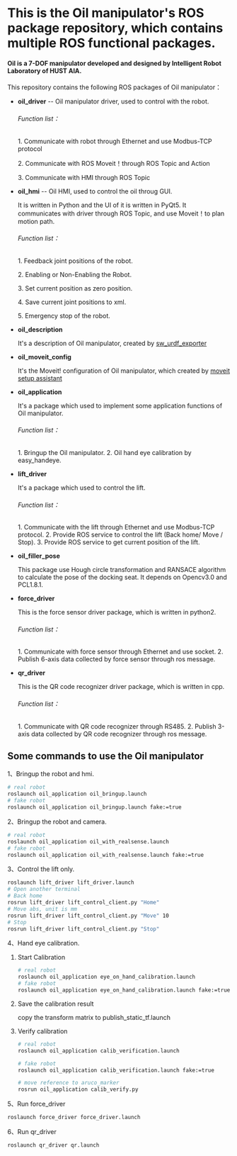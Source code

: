 # This is the Oil manipulator's ROS package repository, which contains multiple ROS functional packages. 

#### Oil is a 7-DOF manipulator developed and designed by Intelligent Robot Laboratory of HUST AIA.

This repository contains the following ROS packages of Oil manipulator：

- **oil_driver** -- Oil manipulator driver, used to control with the robot.

  ###### Function list：

  1\. Communicate with robot through Ethernet and use Modbus-TCP protocol

  2\. Communicate with ROS Moveit！through ROS Topic and Action

  3\. Communicate with HMI through ROS Topic

- **oil_hmi** -- Oil HMI, used to control the oil throug GUI.

  It is written in Python and the UI of it is written in PyQt5. It communicates with driver through ROS Topic, and use Moveit！to plan motion path.

  ###### Function list：

  1\. Feedback joint positions of the robot.

  2\. Enabling or Non-Enabling the Robot.

  3\. Set current position as zero position.

  4\. Save current joint positions to xml.

  5\. Emergency stop of the robot.

- **oil_description**

  It's a description of Oil manipulator, created by [sw_urdf_exporter](http://wiki.ros.org/sw_urdf_exporter)

- **oil_moveit_config**

  It's the Moveit! configuration of Oil manipulator, which created by [moveit setup assistant](http://docs.ros.org/kinetic/api/moveit_tutorials/html/doc/setup_assistant/setup_assistant_tutorial.html)

- **oil_application**

  It's a package which used to implement some application functions of Oil manipulator.

  ###### Function list：

  1\. Bringup the Oil manipulator.
  2\. Oil hand eye calibration by easy_handeye.
  
- **lift_driver**

  It's a package which used to control the lift.

  ###### Function list：

  1\. Communicate with the lift through Ethernet and use Modbus-TCP protocol.
  2\. Provide ROS service to control the lift (Back home/ Move / Stop).
  3\. Provide ROS service to get current position of the lift.

- **oil_filler_pose**

  This package use Hough circle transformation and RANSACE algorithm to calculate the pose of the docking seat. It depends on Opencv3.0 and PCL1.8.1.

 - **force_driver**

   This is the force sensor driver package, which is written in python2.

   ###### Function list：

   1\. Communicate with force sensor through Ethernet and use socket.
   2\. Publish 6-axis data collected by force sensor through ros message.

- **qr_driver**

  This is the QR code recognizer driver package, which is written in cpp.

  ###### Function list：

  1\. Communicate with QR code recognizer through RS485.
  2\. Publish 3-axis data collected by QR code recognizer through ros message.

  

## Some commands to use the Oil manipulator

1、Bringup the robot and hmi.

```bash
# real robot
roslaunch oil_application oil_bringup.launch
# fake robot
roslaunch oil_application oil_bringup.launch fake:=true
```

2、Bringup the robot and camera.

```bash
# real robot
roslaunch oil_application oil_with_realsense.launch
# fake robot
roslaunch oil_application oil_with_realsense.launch fake:=true
```

3、Control the lift only.

```bash
roslaunch lift_driver lift_driver.launch
# Open another terminal
# Back home
rosrun lift_driver lift_control_client.py "Home"
# Move abs, unit is mm
rosrun lift_driver lift_control_client.py "Move" 10
# Stop
rosrun lift_driver lift_control_client.py "Stop"
```

4、Hand eye calibration.

1. Start Calibration

    ```bash
    # real robot
    roslaunch oil_application eye_on_hand_calibration.launch
    # fake robot
    roslaunch oil_application eye_on_hand_calibration.launch fake:=true
    ```

2. Save the calibration result

   copy the transform matrix to publish_static_tf.launch

3. Verify calibration

   ```bash
   # real robot
   roslaunch oil_application calib_verification.launch
   
   # fake robot
   roslaunch oil_application calib_verification.launch fake:=true

   # move reference to aruco_marker
   rosrun oil_application calib_verify.py
   ```

5、Run force_driver

```bash
roslaunch force_driver force_driver.launch
```

6、Run qr_driver

```bash
roslaunch qr_driver qr.launch
```

